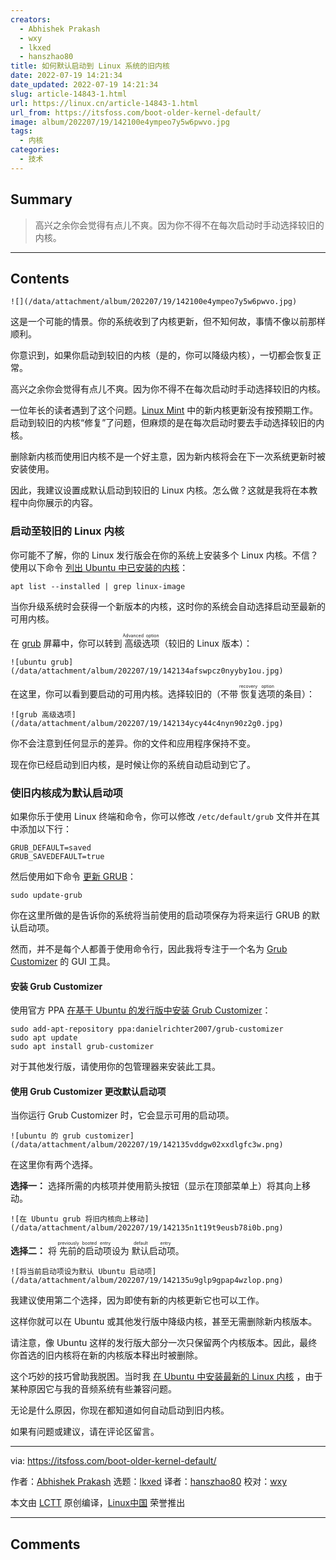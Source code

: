 ```yaml
---
creators:
  - Abhishek Prakash
  - wxy
  - lkxed
  - hanszhao80
title: 如何默认启动到 Linux 系统的旧内核
date: 2022-07-19 14:21:34
date_updated: 2022-07-19 14:21:34
slug: article-14843-1.html
url: https://linux.cn/article-14843-1.html
url_from: https://itsfoss.com/boot-older-kernel-default/
image: album/202207/19/142100e4ympeo7y5w6pwvo.jpg
tags:
  - 内核
categories:
  - 技术
---
```


## Summary

> 高兴之余你会觉得有点儿不爽。因为你不得不在每次启动时手动选择较旧的内核。

***

<!-- more -->

## Contents

`![](/data/attachment/album/202207/19/142100e4ympeo7y5w6pwvo.jpg)`

这是一个可能的情景。你的系统收到了内核更新，但不知何故，事情不像以前那样顺利。

你意识到，如果你启动到较旧的内核（是的，你可以降级内核），一切都会恢复正常。

高兴之余你会觉得有点儿不爽。因为你不得不在每次启动时手动选择较旧的内核。

一位年长的读者遇到了这个问题。[Linux Mint](https://linuxmint.com/) 中的新内核更新没有按预期工作。启动到较旧的内核“修复”了问题，但麻烦的是在每次启动时要去手动选择较旧的内核。

删除新内核而使用旧内核不是一个好主意，因为新内核将会在下一次系统更新时被安装使用。

因此，我建议设置成默认启动到较旧的 Linux 内核。怎么做？这就是我将在本教程中向你展示的内容。

### 启动至较旧的 Linux 内核

你可能不了解，你的 Linux 发行版会在你的系统上安装多个 Linux 内核。不信？使用以下命令 [列出 Ubuntu 中已安装的内核](https://learnubuntu.com/list-installed-kernels/)：

```shell
apt list --installed | grep linux-image
```

当你升级系统时会获得一个新版本的内核，这时你的系统会自动选择启动至最新的可用内核。

在 [grub](https://itsfoss.com/what-is-grub/) 屏幕中，你可以转到<ruby> 高级选项 <rt>  Advanced option </rt></ruby>（较旧的 Linux 版本）：

`![ubuntu grub](/data/attachment/album/202207/19/142134afswpcz0nyyby1ou.jpg)`

在这里，你可以看到要启动的可用内核。选择较旧的（不带<ruby> 恢复选项 <rt>  recovery option </rt></ruby> 的条目）：

`![grub 高级选项](/data/attachment/album/202207/19/142134ycy44c4nyn90z2g0.jpg)`

你不会注意到任何显示的差异。你的文件和应用程序保持不变。

现在你已经启动到旧内核，是时候让你的系统自动启动到它了。

### 使旧内核成为默认启动项

如果你乐于使用 Linux 终端和命令，你可以修改 `/etc/default/grub` 文件并在其中添加以下行：

```shell
GRUB_DEFAULT=saved
GRUB_SAVEDEFAULT=true
```

然后使用如下命令 [更新 GRUB](https://itsfoss.com/update-grub/)：

```shell
sudo update-grub
```

你在这里所做的是告诉你的系统将当前使用的启动项保存为将来运行 GRUB 的默认启动项。

然而，并不是每个人都善于使用命令行，因此我将专注于一个名为 [Grub Customizer](https://itsfoss.com/customize-grub-linux/) 的 GUI 工具。

#### 安装 Grub Customizer

使用官方 PPA [在基于 Ubuntu 的发行版中安装 Grub Customizer](https://itsfoss.com/install-grub-customizer-ubuntu/)：

```shell
sudo add-apt-repository ppa:danielrichter2007/grub-customizer
sudo apt update
sudo apt install grub-customizer
```

对于其他发行版，请使用你的包管理器来安装此工具。

#### 使用 Grub Customizer 更改默认启动项

当你运行 Grub Customizer 时，它会显示可用的启动项。

`![ubuntu 的 grub customizer](/data/attachment/album/202207/19/142135vddgw02xxdlgfc3w.png)`

在这里你有两个选择。

**选择一：** 选择所需的内核项并使用箭头按钮（显示在顶部菜单上）将其向上移动。

`![在 Ubuntu grub 将旧内核向上移动](/data/attachment/album/202207/19/142135n1t19t9eusb78i0b.png)`

**选择二：** 将<ruby> 先前的启动项 <rt>  previously booted entry </rt></ruby>设为<ruby> 默认启动项 <rt>  default entry </rt></ruby>。

`![将当前启动项设为默认 Ubuntu 启动项](/data/attachment/album/202207/19/142135u9glp9gpap4wzlop.png)`

我建议使用第二个选择，因为即使有新的内核更新它也可以工作。

这样你就可以在 Ubuntu 或其他发行版中降级内核，甚至无需删除新内核版本。

请注意，像 Ubuntu 这样的发行版大部分一次只保留两个内核版本。因此，最终你首选的旧内核将在新的内核版本释出时被删除。

这个巧妙的技巧曾助我脱困。当时我 [在 Ubuntu 中安装最新的 Linux 内核](https://itsfoss.com/upgrade-linux-kernel-ubuntu/) ，由于某种原因它与我的音频系统有些兼容问题。

无论是什么原因，你现在都知道如何自动启动到旧内核。

如果有问题或建议，请在评论区留言。

---

via: <https://itsfoss.com/boot-older-kernel-default/>

作者：[Abhishek Prakash](https://itsfoss.com/author/abhishek/) 选题：[lkxed](https://github.com/lkxed) 译者：[hanszhao80](https://github.com/hanszhao80) 校对：[wxy](https://github.com/wxy)

本文由 [LCTT](https://github.com/LCTT/TranslateProject) 原创编译，[Linux中国](https://linux.cn/) 荣誉推出

***

## Comments
